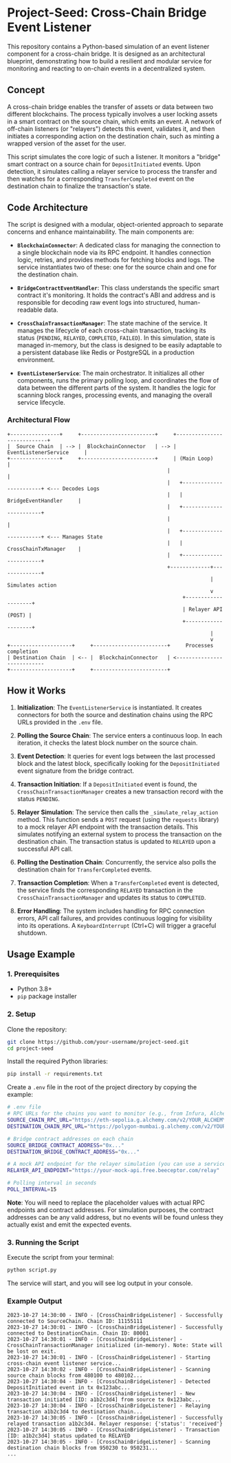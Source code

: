 # Project-Seed: Cross-Chain Bridge Event Listener

This repository contains a Python-based simulation of an event listener component for a cross-chain bridge. It is designed as an architectural blueprint, demonstrating how to build a resilient and modular service for monitoring and reacting to on-chain events in a decentralized system.

## Concept

A cross-chain bridge enables the transfer of assets or data between two different blockchains. The process typically involves a user locking assets in a smart contract on the source chain, which emits an event. A network of off-chain listeners (or "relayers") detects this event, validates it, and then initiates a corresponding action on the destination chain, such as minting a wrapped version of the asset for the user.

This script simulates the core logic of such a listener. It monitors a "bridge" smart contract on a source chain for `DepositInitiated` events. Upon detection, it simulates calling a relayer service to process the transfer and then watches for a corresponding `TransferCompleted` event on the destination chain to finalize the transaction's state.

## Code Architecture

The script is designed with a modular, object-oriented approach to separate concerns and enhance maintainability. The main components are:

-   **`BlockchainConnector`**: A dedicated class for managing the connection to a single blockchain node via its RPC endpoint. It handles connection logic, retries, and provides methods for fetching blocks and logs. The service instantiates two of these: one for the source chain and one for the destination chain.

-   **`BridgeContractEventHandler`**: This class understands the specific smart contract it's monitoring. It holds the contract's ABI and address and is responsible for decoding raw event logs into structured, human-readable data.

-   **`CrossChainTransactionManager`**: The state machine of the service. It manages the lifecycle of each cross-chain transaction, tracking its status (`PENDING`, `RELAYED`, `COMPLETED`, `FAILED`). In this simulation, state is managed in-memory, but the class is designed to be easily adaptable to a persistent database like Redis or PostgreSQL in a production environment.

-   **`EventListenerService`**: The main orchestrator. It initializes all other components, runs the primary polling loop, and coordinates the flow of data between the different parts of the system. It handles the logic for scanning block ranges, processing events, and managing the overall service lifecycle.

### Architectural Flow

```
+----------------+     +------------------------+     +----------------------------+
|  Source Chain  | --> |  BlockchainConnector   | --> |   EventListenerService     |
+----------------+     +------------------------+     | (Main Loop)                |
                                                    |                            |
                                                    |   +------------------------+ <--- Decodes Logs
                                                    |   | BridgeEventHandler     |
                                                    |   +------------------------+ 
                                                    |                            |
                                                    |   +------------------------+ <--- Manages State
                                                    |   | CrossChainTxManager    |
                                                    |   +------------------------+ 
                                                    +-------------+--------------+
                                                                  | Simulates action
                                                                  v
                                                         +--------------------+
                                                         | Relayer API (POST) |
                                                         +--------------------+
                                                                  |
                                                                  v
+--------------------+     +------------------------+     Processes completion
| Destination Chain  | <-- |  BlockchainConnector   | <---------------------------
+--------------------+     +------------------------+
```

## How it Works

1.  **Initialization**: The `EventListenerService` is instantiated. It creates connectors for both the source and destination chains using the RPC URLs provided in the `.env` file.

2.  **Polling the Source Chain**: The service enters a continuous loop. In each iteration, it checks the latest block number on the source chain.

3.  **Event Detection**: It queries for event logs between the last processed block and the latest block, specifically looking for the `DepositInitiated` event signature from the bridge contract.

4.  **Transaction Initiation**: If a `DepositInitiated` event is found, the `CrossChainTransactionManager` creates a new transaction record with the status `PENDING`.

5.  **Relayer Simulation**: The service then calls the `_simulate_relay_action` method. This function sends a `POST` request (using the `requests` library) to a mock relayer API endpoint with the transaction details. This simulates notifying an external system to process the transaction on the destination chain. The transaction status is updated to `RELAYED` upon a successful API call.

6.  **Polling the Destination Chain**: Concurrently, the service also polls the destination chain for `TransferCompleted` events.

7.  **Transaction Completion**: When a `TransferCompleted` event is detected, the service finds the corresponding `RELAYED` transaction in the `CrossChainTransactionManager` and updates its status to `COMPLETED`.

8.  **Error Handling**: The system includes handling for RPC connection errors, API call failures, and provides continuous logging for visibility into its operations. A `KeyboardInterrupt` (Ctrl+C) will trigger a graceful shutdown.

## Usage Example

### 1. Prerequisites
-   Python 3.8+
-   `pip` package installer

### 2. Setup

Clone the repository:
```bash
git clone https://github.com/your-username/project-seed.git
cd project-seed
```

Install the required Python libraries:
```bash
pip install -r requirements.txt
```

Create a `.env` file in the root of the project directory by copying the example:
```bash
# .env file
# RPC URLs for the chains you want to monitor (e.g., from Infura, Alchemy, or a local node)
SOURCE_CHAIN_RPC_URL="https://eth-sepolia.g.alchemy.com/v2/YOUR_ALCHEMY_API_KEY"
DESTINATION_CHAIN_RPC_URL="https://polygon-mumbai.g.alchemy.com/v2/YOUR_ALCHEMY_API_KEY"

# Bridge contract addresses on each chain
SOURCE_BRIDGE_CONTRACT_ADDRESS="0x..."
DESTINATION_BRIDGE_CONTRACT_ADDRESS="0x..."

# A mock API endpoint for the relayer simulation (you can use a service like Beeceptor)
RELAYER_API_ENDPOINT="https://your-mock-api.free.beeceptor.com/relay"

# Polling interval in seconds
POLL_INTERVAL=15
```

**Note**: You will need to replace the placeholder values with actual RPC endpoints and contract addresses. For simulation purposes, the contract addresses can be any valid address, but no events will be found unless they actually exist and emit the expected events.

### 3. Running the Script

Execute the script from your terminal:
```bash
python script.py
```

The service will start, and you will see log output in your console.

### Example Output

```
2023-10-27 14:30:00 - INFO - [CrossChainBridgeListener] - Successfully connected to SourceChain. Chain ID: 11155111
2023-10-27 14:30:01 - INFO - [CrossChainBridgeListener] - Successfully connected to DestinationChain. Chain ID: 80001
2023-10-27 14:30:01 - INFO - [CrossChainBridgeListener] - CrossChainTransactionManager initialized (in-memory). Note: State will be lost on exit.
2023-10-27 14:30:01 - INFO - [CrossChainBridgeListener] - Starting cross-chain event listener service...
2023-10-27 14:30:02 - INFO - [CrossChainBridgeListener] - Scanning source chain blocks from 480100 to 480102...
2023-10-27 14:30:04 - INFO - [CrossChainBridgeListener] - Detected DepositInitiated event in tx 0x123abc...
2023-10-27 14:30:04 - INFO - [CrossChainBridgeListener] - New transaction initiated [ID: a1b2c3d4] from source tx 0x123abc...
2023-10-27 14:30:04 - INFO - [CrossChainBridgeListener] - Relaying transaction a1b2c3d4 to destination chain...
2023-10-27 14:30:05 - INFO - [CrossChainBridgeListener] - Successfully relayed transaction a1b2c3d4. Relayer response: {'status': 'received'}
2023-10-27 14:30:05 - INFO - [CrossChainBridgeListener] - Transaction [ID: a1b2c3d4] status updated to RELAYED
2023-10-27 14:30:05 - INFO - [CrossChainBridgeListener] - Scanning destination chain blocks from 950230 to 950231...
...
```